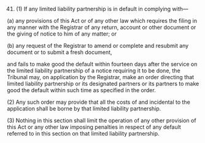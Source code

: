 41. (1) If any limited liability partnership is in default in complying with—

(a)	any provisions of this Act or of any other law which requires the filing in any manner with the Registrar of any return, account or other document or the giving of notice to him of any matter; or

(b)	any request of the Registrar to amend or complete and resubmit any document or to submit a fresh document,

and fails to make good the default within fourteen days after the service on the limited liability partnership of a notice requiring it to be done, the Tribunal may, on application by the Registrar, make an order directing that limited liability partnership or its designated partners or its partners to make good the default within such time as specified in the order.

(2) Any such order may provide that all the costs of and incidental to the application shall be borne by that limited liability partnership.

(3) Nothing in this section shall limit the operation of any other provision of this Act or any other law imposing penalties in respect of any default referred to in this section on that limited liability partnership.
